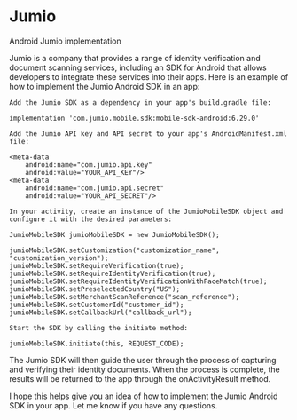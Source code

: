 # Jumio
Android Jumio implementation

Jumio is a company that provides a range of identity verification and document scanning services, including an SDK for Android that allows developers to integrate these services into their apps. Here is an example of how to implement the Jumio Android SDK in an app:

    Add the Jumio SDK as a dependency in your app's build.gradle file:
```
implementation 'com.jumio.mobile.sdk:mobile-sdk-android:6.29.0'
```
    Add the Jumio API key and API secret to your app's AndroidManifest.xml file:
```
<meta-data
    android:name="com.jumio.api.key"
    android:value="YOUR_API_KEY"/>
<meta-data
    android:name="com.jumio.api.secret"
    android:value="YOUR_API_SECRET"/>
```
    In your activity, create an instance of the JumioMobileSDK object and configure it with the desired parameters:
```
JumioMobileSDK jumioMobileSDK = new JumioMobileSDK();

jumioMobileSDK.setCustomization("customization_name", "customization_version");
jumioMobileSDK.setRequireVerification(true);
jumioMobileSDK.setRequireIdentityVerification(true);
jumioMobileSDK.setRequireIdentityVerificationWithFaceMatch(true);
jumioMobileSDK.setPreselectedCountry("US");
jumioMobileSDK.setMerchantScanReference("scan_reference");
jumioMobileSDK.setCustomerId("customer_id");
jumioMobileSDK.setCallbackUrl("callback_url");
```
    Start the SDK by calling the initiate method:
```
jumioMobileSDK.initiate(this, REQUEST_CODE);
```
The Jumio SDK will then guide the user through the process of capturing and verifying their identity documents. When the process is complete, the results will be returned to the app through the onActivityResult method.

I hope this helps give you an idea of how to implement the Jumio Android SDK in your app. Let me know if you have any questions.
